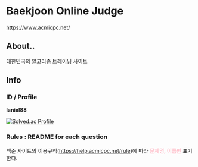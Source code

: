 # Baekjoon Online Judge

https://www.acmicpc.net/

## About..
대한민국의 알고리즘 트레이닝 사이트

## Info

### ID / Profile
**laniel88**

[![Solved.ac Profile](http://mazassumnida.wtf/api/generate_badge?boj=laniel88)](https://solved.ac/laniel88)

### Rules : README for each question

백준 사이트의 이용규칙(https://help.acmicpc.net/rule)에 따라 <font style="color:pink"><b>문제명, 이름만</b></font> 표기한다.